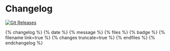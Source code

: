 # Changelog

[![Git Releases](https://img.shields.io/github/release/mojaloop/documentation.svg?style=flat)](https://github.com/mojaloop/documentation/releases)

{% changelog %}
    {% date %}
    {% message %}
    {% files %}
        {% badge %}
        {% filename link=true %}
        {% changes truncate=true %}
    {% endfiles %}
{% endchangelog %}
